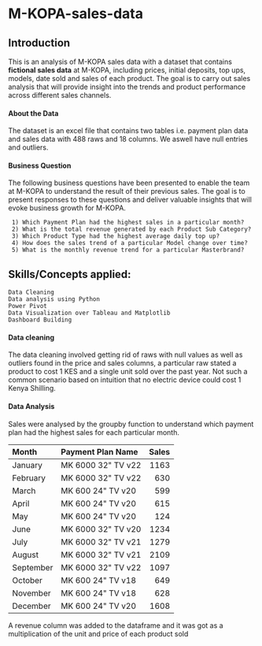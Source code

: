 # M-KOPA-sales-data

## **Introduction**

This is an analysis of M-KOPA sales data with a dataset that contains **fictional sales data** at M-KOPA, including prices, initial deposits, top ups, models, date sold and sales of each product. The goal is to carry out sales analysis that will provide insight into the trends and product performance across different sales channels.

#### About the Data

The dataset is an excel file that contains two tables i.e. payment plan data and sales data with 488 raws and 18 columns. We aswell have null entries and outliers. 

#### Business Question

The following business questions have been presented to enable the team at M-KOPA to understand the result of their previous sales. The goal is to present responses to these questions and deliver valuable insights that will evoke business growth for M-KOPA.

     1) Which Payment Plan had the highest sales in a particular month?
     2) What is the total revenue generated by each Product Sub Category?
     3) Which Product Type had the highest average daily top up?
     4) How does the sales trend of a particular Model change over time?
     5) What is the monthly revenue trend for a particular Masterbrand?

## Skills/Concepts applied:

    Data Cleaning
    Data analysis using Python
    Power Pivot
    Data Visualization over Tableau and Matplotlib
    Dashboard Building

#### Data cleaning 

The data cleaning involved getting rid of raws with null values as well as outliers found in the price and sales columns, a particular raw stated a product to cost 1 KES and a single unit sold over the past year. Not such a common scenario based on intuition that no electric device could cost 1 Kenya Shilling.

#### Data Analysis

Sales were analysed by the groupby function to understand which payment plan had the highest sales for each particular month.


| Month     | Payment Plan Name   |   Sales |
|:----------|:--------------------|--------:|
| January   | MK 6000 32" TV v22  |    1163 |
| February  | MK 6000 32" TV v22  |     630 |
| March     | MK 600 24" TV v20   |     599 |
| April     | MK 600 24" TV v20   |     615 |
| May       | MK 600 24" TV v20   |     124 |
| June      | MK 6000 32" TV v20  |    1234 |
| July      | MK 6000 32" TV v21  |    1279 |
| August    | MK 6000 32" TV v21  |    2109 |
| September | MK 6000 32" TV v22  |    1097 |
| October   | MK 600 24" TV v18   |     649 |
| November  | MK 600 24" TV v18   |     628 |
| December  | MK 600 24" TV v20   |    1608 |

A revenue column was added to the dataframe and it was got as a multiplication of the unit and price of each product sold






